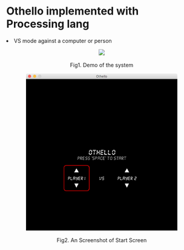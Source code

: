 # Othello implemented with Processing lang
<p>
<li>VS mode against a computer or person</li>
</p>

<div align = "center">
<img src="https://github.com/nshhhin/Images/blob/master/othello_demo.gif" width = "1000px" height = "auto">
<p>Fig1. Demo of the system </p>

<img src="https://github.com/nshhhin/Images/blob/master/othello_start.png" width = "400px" height = "auto">
<p>Fig2. An Screenshot of Start Screen</p>

</div>


